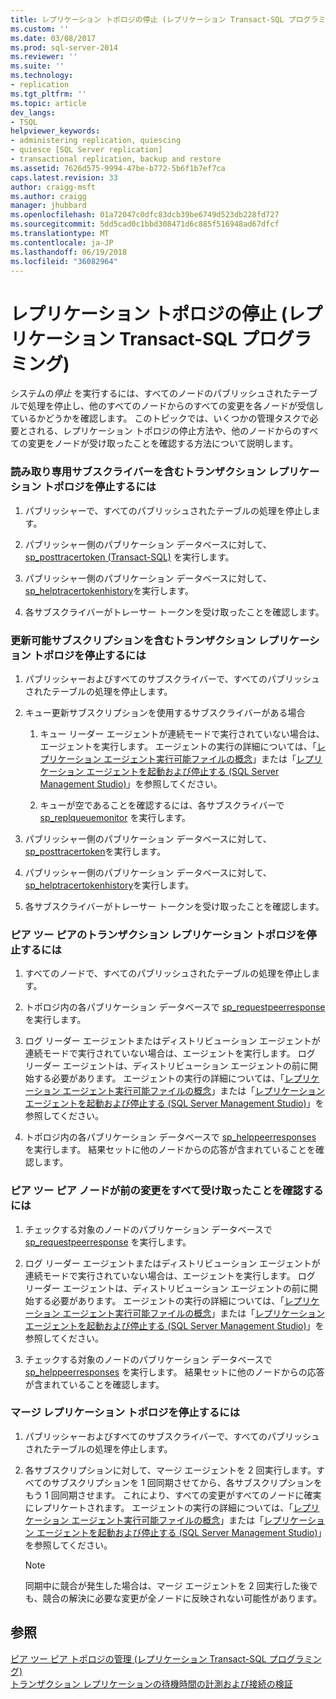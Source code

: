 ```yaml
---
title: レプリケーション トポロジの停止 (レプリケーション Transact-SQL プログラミング) | Microsoft Docs
ms.custom: ''
ms.date: 03/08/2017
ms.prod: sql-server-2014
ms.reviewer: ''
ms.suite: ''
ms.technology:
- replication
ms.tgt_pltfrm: ''
ms.topic: article
dev_langs:
- TSQL
helpviewer_keywords:
- administering replication, quiescing
- quiesce [SQL Server replication]
- transactional replication, backup and restore
ms.assetid: 7626d575-9994-47be-b772-5b6f1b7ef7ca
caps.latest.revision: 33
author: craigg-msft
ms.author: craigg
manager: jhubbard
ms.openlocfilehash: 01a72047c0dfc83dcb39be6749d523db228fd727
ms.sourcegitcommit: 5dd5cad0c1bbd308471d6c885f516948ad67dfcf
ms.translationtype: MT
ms.contentlocale: ja-JP
ms.lasthandoff: 06/19/2018
ms.locfileid: "36082964"
---
```

# <a name="quiesce-a-replication-topology-replication-transact-sql-programming"></a>レプリケーション トポロジの停止 (レプリケーション Transact-SQL プログラミング)
  システムの*停止* を実行するには、すべてのノードのパブリッシュされたテーブルで処理を停止し、他のすべてのノードからのすべての変更を各ノードが受信しているかどうかを確認します。 このトピックでは、いくつかの管理タスクで必要とされる、レプリケーション トポロジの停止方法や、他のノードからのすべての変更をノードが受け取ったことを確認する方法について説明します。  
  
### <a name="to-quiesce-a-transactional-replication-topology-with-read-only-subscriptions"></a>読み取り専用サブスクライバーを含むトランザクション レプリケーション トポロジを停止するには  
  
1.  パブリッシャーで、すべてのパブリッシュされたテーブルの処理を停止します。  
  
2.  パブリッシャー側のパブリケーション データベースに対して、[sp_posttracertoken &#40;Transact-SQL&#41;](/sql/relational-databases/system-stored-procedures/sp-posttracertoken-transact-sql) を実行します。  
  
3.  パブリッシャー側のパブリケーション データベースに対して、 [sp_helptracertokenhistory](/sql/relational-databases/system-stored-procedures/sp-helptracertokenhistory-transact-sql)を実行します。  
  
4.  各サブスクライバーがトレーサー トークンを受け取ったことを確認します。  
  
### <a name="to-quiesce-a-transactional-replication-topology-with-updatable-subscriptions"></a>更新可能サブスクリプションを含むトランザクション レプリケーション トポロジを停止するには  
  
1.  パブリッシャーおよびすべてのサブスクライバーで、すべてのパブリッシュされたテーブルの処理を停止します。  
  
2.  キュー更新サブスクリプションを使用するサブスクライバーがある場合  
  
    1.  キュー リーダー エージェントが連続モードで実行されていない場合は、エージェントを実行します。 エージェントの実行の詳細については、「[レプリケーション エージェント実行可能ファイルの概念](../concepts/replication-agent-executables-concepts.md)」または「[レプリケーション エージェントを起動および停止する &#40;SQL Server Management Studio&#41;](../agents/start-and-stop-a-replication-agent-sql-server-management-studio.md)」を参照してください。  
  
    2.  キューが空であることを確認するには、各サブスクライバーで [sp_replqueuemonitor](/sql/relational-databases/system-stored-procedures/sp-replqueuemonitor-transact-sql) を実行します。  
  
3.  パブリッシャー側のパブリケーション データベースに対して、 [sp_posttracertoken](/sql/relational-databases/system-stored-procedures/sp-posttracertoken-transact-sql)を実行します。  
  
4.  パブリッシャー側のパブリケーション データベースに対して、 [sp_helptracertokenhistory](/sql/relational-databases/system-stored-procedures/sp-helptracertokenhistory-transact-sql)を実行します。  
  
5.  各サブスクライバーがトレーサー トークンを受け取ったことを確認します。  
  
### <a name="to-quiesce-a-peer-to-peer-transactional-replication-topology"></a>ピア ツー ピアのトランザクション レプリケーション トポロジを停止するには  
  
1.  すべてのノードで、すべてのパブリッシュされたテーブルの処理を停止します。  
  
2.  トポロジ内の各パブリケーション データベースで [sp_requestpeerresponse](/sql/relational-databases/system-stored-procedures/sp-requestpeerresponse-transact-sql) を実行します。  
  
3.  ログ リーダー エージェントまたはディストリビューション エージェントが連続モードで実行されていない場合は、エージェントを実行します。 ログ リーダー エージェントは、ディストリビューション エージェントの前に開始する必要があります。 エージェントの実行の詳細については、「[レプリケーション エージェント実行可能ファイルの概念](../concepts/replication-agent-executables-concepts.md)」または「[レプリケーション エージェントを起動および停止する &#40;SQL Server Management Studio&#41;](../agents/start-and-stop-a-replication-agent-sql-server-management-studio.md)」を参照してください。  
  
4.  トポロジ内の各パブリケーション データベースで [sp_helppeerresponses](/sql/relational-databases/system-stored-procedures/sp-helppeerresponses-transact-sql) を実行します。 結果セットに他のノードからの応答が含まれていることを確認します。  
  
### <a name="to-ensure-a-peer-to-peer-node-has-received-all-prior-changes"></a>ピア ツー ピア ノードが前の変更をすべて受け取ったことを確認するには  
  
1.  チェックする対象のノードのパブリケーション データベースで [sp_requestpeerresponse](/sql/relational-databases/system-stored-procedures/sp-requestpeerresponse-transact-sql) を実行します。  
  
2.  ログ リーダー エージェントまたはディストリビューション エージェントが連続モードで実行されていない場合は、エージェントを実行します。 ログ リーダー エージェントは、ディストリビューション エージェントの前に開始する必要があります。 エージェントの実行の詳細については、「[レプリケーション エージェント実行可能ファイルの概念](../concepts/replication-agent-executables-concepts.md)」または「[レプリケーション エージェントを起動および停止する &#40;SQL Server Management Studio&#41;](../agents/start-and-stop-a-replication-agent-sql-server-management-studio.md)」を参照してください。  
  
3.  チェックする対象のノードのパブリケーション データベースで [sp_helppeerresponses](/sql/relational-databases/system-stored-procedures/sp-helppeerresponses-transact-sql) を実行します。 結果セットに他のノードからの応答が含まれていることを確認します。  
  
### <a name="to-quiesce-a-merge-replication-topology"></a>マージ レプリケーション トポロジを停止するには  
  
1.  パブリッシャーおよびすべてのサブスクライバーで、すべてのパブリッシュされたテーブルの処理を停止します。  
  
2.  各サブスクリプションに対して、マージ エージェントを 2 回実行します。すべてのサブスクリプションを 1 回同期させてから、各サブスクリプションをもう 1 回同期させます。 これにより、すべての変更がすべてのノードに確実にレプリケートされます。 エージェントの実行の詳細については、「[レプリケーション エージェント実行可能ファイルの概念](../concepts/replication-agent-executables-concepts.md)」または「[レプリケーション エージェントを起動および停止する &#40;SQL Server Management Studio&#41;](../agents/start-and-stop-a-replication-agent-sql-server-management-studio.md)」を参照してください。  
  
    > [!NOTE]  
    >  同期中に競合が発生した場合は、マージ エージェントを 2 回実行した後でも、競合の解決に必要な変更が全ノードに反映されない可能性があります。  
  
## <a name="see-also"></a>参照  
 [ピア ツー ピア トポロジの管理 &#40;レプリケーション Transact-SQL プログラミング&#41;](administer-a-peer-to-peer-topology-replication-transact-sql-programming.md)   
 [トランザクション レプリケーションの待機時間の計測および接続の検証](../monitor/measure-latency-and-validate-connections-for-transactional-replication.md)  
  
  
